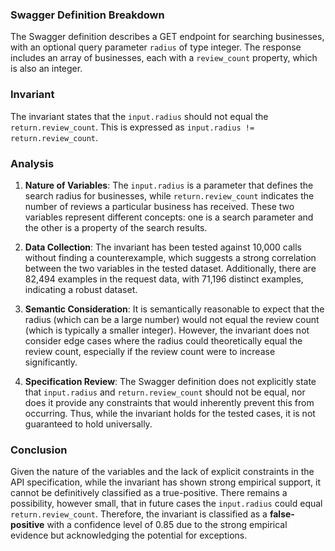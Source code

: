 ### Swagger Definition Breakdown
The Swagger definition describes a GET endpoint for searching businesses, with an optional query parameter `radius` of type integer. The response includes an array of businesses, each with a `review_count` property, which is also an integer.

### Invariant
The invariant states that the `input.radius` should not equal the `return.review_count`. This is expressed as `input.radius != return.review_count`.

### Analysis
1. **Nature of Variables**: The `input.radius` is a parameter that defines the search radius for businesses, while `return.review_count` indicates the number of reviews a particular business has received. These two variables represent different concepts: one is a search parameter and the other is a property of the search results.

2. **Data Collection**: The invariant has been tested against 10,000 calls without finding a counterexample, which suggests a strong correlation between the two variables in the tested dataset. Additionally, there are 82,494 examples in the request data, with 71,196 distinct examples, indicating a robust dataset.

3. **Semantic Consideration**: It is semantically reasonable to expect that the radius (which can be a large number) would not equal the review count (which is typically a smaller integer). However, the invariant does not consider edge cases where the radius could theoretically equal the review count, especially if the review count were to increase significantly.

4. **Specification Review**: The Swagger definition does not explicitly state that `input.radius` and `return.review_count` should not be equal, nor does it provide any constraints that would inherently prevent this from occurring. Thus, while the invariant holds for the tested cases, it is not guaranteed to hold universally.

### Conclusion
Given the nature of the variables and the lack of explicit constraints in the API specification, while the invariant has shown strong empirical support, it cannot be definitively classified as a true-positive. There remains a possibility, however small, that in future cases the `input.radius` could equal `return.review_count`. Therefore, the invariant is classified as a **false-positive** with a confidence level of 0.85 due to the strong empirical evidence but acknowledging the potential for exceptions.

